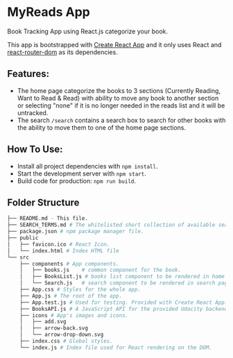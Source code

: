 # MyReads App

Book Tracking App using React.js categorize your book.

This app is bootstrapped with [Create React App](https://github.com/facebookincubator/create-react-app) and it only uses React and [react-router-dom](https://reactrouter.com/web/guides/quick-start) as its dependencies.

## Features:
* The home page categorize the books to 3 sections (Currently Reading, Want to Read & Read) with ability to move any book to another section or selecting "none" if it is no longer needed in the reads list and it will be untracked.
* The search `/search` contains a search box to search for other books with the ability to move them to one of the home page sections.


## How To Use:
* Install all project dependencies with `npm install`.
* Start the development server with `npm start`.
* Build code for production: `npm run build`.


## Folder Structure
```bash
├── README.md - This file.
├── SEARCH_TERMS.md # The whitelisted short collection of available search terms.
├── package.json # npm package manager file.
├── public
│   ├── favicon.ico # React Icon.
│   └── index.html # Index HTML file
└── src
    ├── components # App components.
    │   ├── books.js    # common component for the book.
    │   ├── BooksList.js # books list component to be rendered in home page `/`
    │   └── Search.js   # search component to be rendered in search page `/search`.
    ├── App.css # Styles for the whole app.
    ├── App.js # The root of the app.
    ├── App.test.js # Used for testing. Provided with Create React App.
    ├── BooksAPI.js # A JavaScript API for the provided Udacity backend.
    ├── icons # App's images and icons.
    │   ├── add.svg
    │   ├── arrow-back.svg
    │   └── arrow-drop-down.svg
    ├── index.css # Global styles.
    └── index.js # Index file used for React rendering on the DOM.
```

